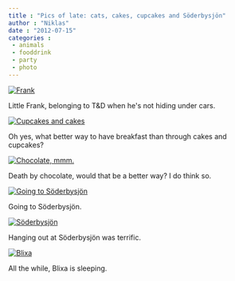 ```yaml
---
title : "Pics of late: cats, cakes, cupcakes and Söderbysjön"
author : "Niklas"
date : "2012-07-15"
categories : 
 - animals
 - fooddrink
 - party
 - photo
---
```


[![Frank](http://farm9.staticflickr.com/8028/7576015038_ebd681f37e_z.jpg)](http://www.flickr.com/photos/pivic/7576015038)

Little Frank, belonging to T&D when he's not hiding under cars.

[![Cupcakes and cakes](http://farm9.staticflickr.com/8163/7576009728_cdcb01d5a4.jpg)](http://www.flickr.com/photos/pivic/7576009728)

Oh yes, what better way to have breakfast than through cakes and cupcakes?

[![Chocolate, mmm.](http://farm9.staticflickr.com/8006/7576005018_f527ef89cd.jpg)](http://www.flickr.com/photos/pivic/7576005018)

Death by chocolate, would that be a better way? I do think so.

[![Going to Söderbysjön](http://farm9.staticflickr.com/8165/7576011756_476e2431ed_c.jpg)](http://www.flickr.com/photos/pivic/7576011756)

Going to Söderbysjön.

[![Söderbysjön](http://farm9.staticflickr.com/8426/7576002042_307040f08d_z.jpg)](http://www.flickr.com/photos/pivic/7576002042)

Hanging out at Söderbysjön was terrific.

[![Blixa](http://farm9.staticflickr.com/8427/7576007464_38fa369615.jpg)](http://www.flickr.com/photos/pivic/7576007464)

All the while, Blixa is sleeping.
